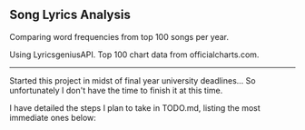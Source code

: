 ## Song Lyrics Analysis
Comparing word frequencies from top 100 songs per year.

Using LyricsgeniusAPI.
Top 100 chart data from officialcharts.com.

------
Started this project in midst of final year university deadlines...
So unfortunately I don't have the time to finish it at this time.

I have detailed the steps I plan to take in TODO.md, listing the most immediate ones below:

